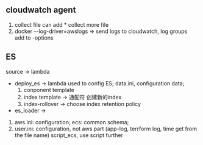 
## cloudwatch agent
1. collect file can add * collect more file
2. docker 
--log-driver=awslogs => send logs to cloudwatch, log groups add to -options

## ES
source -> lambda
* deploy_es -> lambda used to config ES;
 data.ini, configuration data; 
  1. conponent template
  2. index template -> 通配符 创建新的index
  3. index-rollover -> choose index retention policy
* es_loader ->  
 1. aws.ini: configuration; ecs: common schema;
 2. user.ini: configuration, not aws part (app-log, terrform log, time get from the file name)
    script_ecs, use script further

